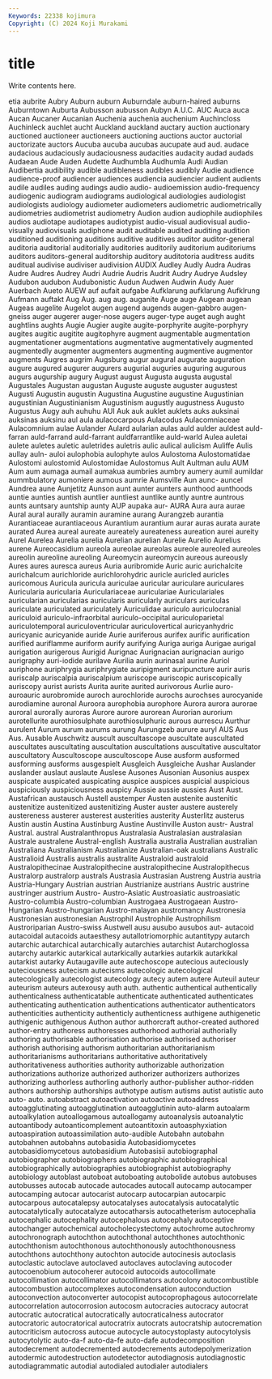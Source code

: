 ```yaml
---
Keywords: 22338 kojimura
Copyright: (C) 2024 Koji Murakami
---
```


# title

Write contents here.



etia aubrite Aubry Auburn auburn Auburndale auburn-haired auburns Auburntown
Auburta Aubusson aubusson Aubyn A.U.C. AUC Auca auca Aucan Aucaner
Aucanian Auchenia auchenia auchenium Auchincloss Auchinleck auchlet aucht Auckland auckland
auctary auction auctionary auctioned auctioneer auctioneers auctioning auctions auctor auctorial
auctorizate auctors Aucuba aucuba aucubas aucupate aud aud. audace audacious
audaciously audaciousness audacities audacity audad audads Audaean Aude Auden Audette
Audhumbla Audhumla Audi Audian Audibertia audibility audible audibleness audibles audibly
Audie audience audience-proof audiencer audiences audiencia audiencier audient audients audile
audiles auding audings audio audio- audioemission audio-frequency audiogenic audiogram audiograms
audiological audiologies audiologist audiologists audiology audiometer audiometers audiometric audiometrically audiometries
audiometrist audiometry Audion audion audiophile audiophiles audios audiotape audiotapes audiotypist
audio-visual audiovisual audio-visually audiovisuals audiphone audit auditable audited auditing audition
auditioned auditioning auditions auditive auditives auditor auditor-general auditoria auditorial auditorially
auditories auditorily auditorium auditoriums auditors auditors-general auditorship auditory auditotoria auditress
audits auditual audivise audiviser audivision AUDIX Audley Audly Audra Audras
Audre Audres Audrey Audri Audrie Audris Audrit Audry Audrye Audsley
Audubon audubon Audubonistic Audun Audwen Audwin Audy Auer Auerbach Aueto
AUEW auf aufait aufgabe Aufklarung aufklarung Aufklrung Aufmann auftakt Aug
Aug. aug aug. auganite Auge auge Augean augean Augeas augelite
Augelot augen augend augends augen-gabbro augen-gneiss auger augerer auger-nose augers
auger-type auget augh aught aughtlins aughts Augie Augier augite augite-porphyrite
augite-porphyry augites augitic augitite augitophyre augment augmentable augmentation augmentationer augmentations
augmentative augmentatively augmented augmentedly augmenter augmenters augmenting augmentive augmentor augments
Augres augrim Augsburg augur augural augurate auguration augure augured augurer
augurers augurial auguries auguring augurous augurs augurship augury August august
Augusta augusta augustal Augustales Augustan augustan Auguste auguste auguster augustest
Augusti Augustin augustin Augustina Augustine augustine Augustinian augustinian Augustinianism Augustinism
augustly augustness Augusto Augustus Augy auh auhuhu AUI Auk auk
auklet auklets auks auksinai auksinas auksinu aul aula aulacocarpous Aulacodus
Aulacomniaceae Aulacomnium aulae Aulander Aulard aularian aulas auld aulder auldest
auld-farran auld-farrand auld-farrant auldfarrantlike auld-warld Aulea auletai aulete auletes auletic
auletrides auletris aulic aulical aulicism Auliffe Aulis aullay auln- auloi
aulophobia aulophyte aulos Aulostoma Aulostomatidae Aulostomi aulostomid Aulostomidae Aulostomus Ault
Aultman aulu AUM Aum aum aumaga aumail aumakua aumbries aumbry
aumery aumil aumildar aummbulatory aumoniere aumous aumrie Aumsville Aun aunc-
auncel Aundrea aune Aunjetitz Aunson aunt aunter aunters aunthood aunthoods
auntie aunties auntish auntlier auntliest auntlike auntly auntre auntrous aunts
auntsary auntship aunty AUP aupaka aur- AURA Aura aura aurae
Aural aural aurally auramin auramine aurang Aurangzeb aurantia Aurantiaceae aurantiaceous
Aurantium aurantium aurar auras aurata aurate aurated Aurea aureal aureate
aureately aureateness aureation aurei aureity Aurel Aurelea Aurelia aurelia Aurelian
aurelian Aurelie Aurelio Aurelius aurene Aureocasidium aureola aureolae aureolas aureole
aureoled aureoles aureolin aureoline aureoling Aureomycin aureomycin aureous aureously Aures
aures auresca aureus Auria auribromide Auric auric aurichalcite aurichalcum aurichloride
aurichlorohydric auricle auricled auricles auricomous Auricula auricula auriculae auricular auriculare
auriculares Auricularia auricularia Auriculariaceae auriculariae Auriculariales auricularian auricularias auricularis auricularly
auriculars auriculas auriculate auriculated auriculately Auriculidae auriculo auriculocranial auriculoid auriculo-infraorbital
auriculo-occipital auriculoparietal auriculotemporal auriculoventricular auriculovertical auricyanhydric auricyanic auricyanide auride Aurie
auriferous aurifex aurific aurification aurified auriflamme auriform aurify aurifying Auriga
auriga Aurigae aurigal aurigation aurigerous Aurigid Aurignac Aurignacian aurignacian aurigo
aurigraphy auri-iodide aurilave Aurilia aurin aurinasal aurine Auriol auriphone auriphrygia
auriphrygiate auripigment auripuncture aurir auris auriscalp auriscalpia auriscalpium auriscope auriscopic
auriscopically auriscopy aurist aurists Aurita aurite aurited aurivorous Aurlie auro-
auroauric aurobromide auroch aurochloride aurochs aurochses aurocyanide aurodiamine auronal Auroora
aurophobia aurophore Aurora aurora aurorae auroral aurorally auroras Aurore aurore
aurorean Aurorian aurorium aurotellurite aurothiosulphate aurothiosulphuric aurous aurrescu Aurthur aurulent
Aurum aurum aurums aurung Aurungzeb aurure auryl AUS Aus Aus.
Ausable Auschwitz auscult auscultascope auscultate auscultated auscultates auscultating auscultation auscultations
auscultative auscultator auscultatory Auscultoscope auscultoscope Ause ausform ausformed ausforming ausforms
ausgespielt Ausgleich Ausgleiche Aushar Auslander auslander auslaut auslaute Auslese Ausones
Ausonian Ausonius auspex auspicate auspicated auspicating auspice auspices auspicial auspicious
auspiciously auspiciousness auspicy Aussie aussie aussies Aust Aust. Austafrican austausch
Austell austemper Austen austenite austenitic austenitize austenitized austenitizing Auster auster
austere austerely austereness austerer austerest austerities austerity Austerlitz austerus Austin
austin Austina Austinburg Austine Austinville Auston austr- Austral Austral. austral
Australanthropus Australasia Australasian australasian Australe australene Austral-english Australia australia Australian
australian Australiana Australianism Australianize Australian-oak australians Australic Australioid Australis australis
australite Australoid australoid Australopithecinae Australopithecine australopithecine Australopithecus Australorp australorp australs
Austrasia Austrasian Austreng Austria austria Austria-Hungary Austrian austrian Austrianize austrians
Austric austrine austringer austrium Austro- Austro-Asiatic Austroasiatic austroasiatic Austro-columbia Austro-columbian
Austrogaea Austrogaean Austro-Hungarian Austro-hungarian Austro-malayan austromancy Austronesia Austronesian austronesian Austrophil
Austrophile Austrophilism Austroriparian Austro-swiss Austwell ausu ausubo ausubos aut- autacoid
autacoidal autacoids autaesthesy autallotriomorphic autantitypy autarch autarchic autarchical autarchically autarchies
autarchist Autarchoglossa autarchy autarkic autarkical autarkically autarkies autarkik autarkikal autarkist
autarky Autaugaville aute autechoscope autecious auteciously auteciousness autecism autecisms autecologic
autecological autecologically autecologist autecology autecy autem autere Auteuil auteur auteurism
auteurs autexousy auth auth. authentic authentical authentically authenticalness authenticatable authenticate
authenticated authenticates authenticating authentication authentications authenticator authenticators authenticities authenticity authenticly
authenticness authigene authigenetic authigenic authigenous Authon author authorcraft author-created authored
author-entry authoress authoresses authorhood authorial authorially authoring authorisable authorisation authorise
authorised authoriser authorish authorising authorism authoritarian authoritarianism authoritarianisms authoritarians authoritative
authoritatively authoritativeness authorities authority authorizable authorization authorizations authorize authorized authorizer
authorizers authorizes authorizing authorless authorling authorly author-publisher author-ridden authors authorship
authorships authotype autism autisms autist autistic auto auto- auto. autoabstract
autoactivation autoactive autoaddress autoagglutinating autoagglutination autoagglutinin auto-alarm autoalarm autoalkylation autoallogamous
autoallogamy autoanalysis autoanalytic autoantibody autoanticomplement autoantitoxin autoasphyxiation autoaspiration autoassimilation auto-audible
Autobahn autobahn autobahnen autobahns autobasidia Autobasidiomycetes autobasidiomycetous autobasidium Autobasisii autobiographal
autobiographer autobiographers autobiographic autobiographical autobiographically autobiographies autobiographist autobiography autobiology autoblast
autoboat autoboating autobolide autobus autobuses autobusses autocab autocade autocades autocall
autocamp autocamper autocamping autocar autocarist autocarp autocarpian autocarpic autocarpous autocatalepsy
autocatalyses autocatalysis autocatalytic autocatalytically autocatalyze autocatharsis autocatheterism autocephalia autocephalic autocephality
autocephalous autocephaly autoceptive autochanger autochemical autocholecystectomy autochrome autochromy autochronograph autochthon
autochthonal autochthones autochthonic autochthonism autochthonous autochthonously autochthonousness autochthons autochthony autochton
autocide autocinesis autoclasis autoclastic autoclave autoclaved autoclaves autoclaving autocoder autocoenobium
autocoherer autocoid autocoids autocollimate autocollimation autocollimator autocollimators autocolony autocombustible autocombustion
autocomplexes autocondensation autoconduction autoconvection autoconverter autocopist autocoprophagous autocorrelate autocorrelation autocorrosion
autocosm autocracies autocracy autocrat autocratic autocratical autocratically autocraticalness autocrator autocratoric
autocratorical autocratrix autocrats autocratship autocremation autocriticism autocross autocue autocycle autocystoplasty
autocytolysis autocytolytic auto-da-f auto-da-fe auto-dafe autodecomposition autodecrement autodecremented autodecrements autodepolymerization
autodermic autodestruction autodetector autodiagnosis autodiagnostic autodiagrammatic autodial autodialed autodialer autodialers
